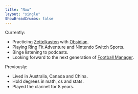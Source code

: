 ```yaml
---
title: "Now"
layout: "single"
ShowBreadCrumbs: false
---
```



Currently:

- Practicing [Zettelkasten](https://en.wikipedia.org/wiki/Zettelkasten) with [Obsidian](https://obsidian.md/).
- Playing Ring Fit Adventure and Nintendo Switch Sports.
- Binge listening to podcasts.
- Looking forward to the next generation of [Football Manager](https://www.footballmanager.com/).

Previously:

- Lived in Australia, Canada and China.
- Hold degrees in math, cs and stats.
- Played the clarinet for 8 years.
